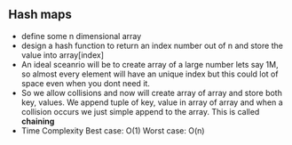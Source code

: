 ## Hash maps
- define some n dimensional array
- design a hash function to return an index number out of n and store the value into array[index]
- An ideal sceanrio will be to create array of a large number lets say 1M, so almost every element will have an unique index but this could lot of space even when you dont need it.
- So we allow collisions and now will create array of array and store both key, values. We append tuple of key, value in array of array and when a collision occurs we just simple append to the array. This is called **chaining**
- Time Complexity
Best case: O(1)
Worst case: O(n)
